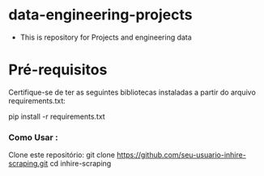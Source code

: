 # data-engineering-projects


- This is repository for Projects and engineering data 





# Pré-requisitos
Certifique-se de ter as seguintes bibliotecas instaladas a partir do arquivo requirements.txt:

pip install -r requirements.txt


###  Como Usar : 
Clone este repositório:
git clone https://github.com/seu-usuario-inhire-scraping.git
cd inhire-scraping